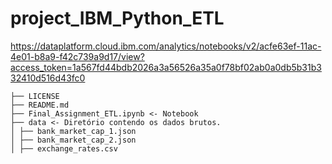 # project_IBM_Python_ETL

https://dataplatform.cloud.ibm.com/analytics/notebooks/v2/acfe63ef-11ac-4e01-b8a9-f42c739a9d17/view?access_token=1a567fd44bdb2026a3a56526a35a0f78bf02ab0a0db5b31b332410d516d43fc0

```
├── LICENSE
├── README.md
├── Final_Assignment_ETL.ipynb <- Notebook
├── data <- Diretório contendo os dados brutos.
│ ├── bank_market_cap_1.json
│ ├── bank_market_cap_2.json
│ ├── exchange_rates.csv
```
